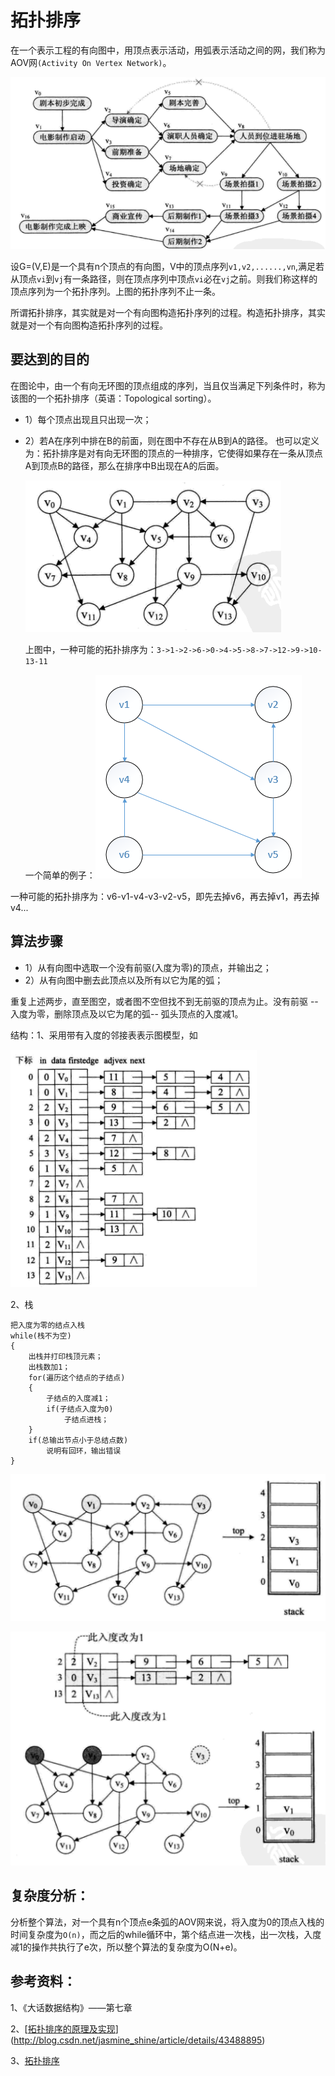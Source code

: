 # 拓扑排序

在一个表示工程的有向图中，用顶点表示活动，用弧表示活动之间的网，我们称为AOV网`(Activity On Vertex Network)`。

![AOV](./../../png/AOV.png)

设G=(V,E)是一个具有n个顶点的有向图，V中的顶点序列`v1,v2,......,vn`,满足若从顶点`vi`到`vj`有一条路径，则在顶点序列中顶点`vi`必在`vj`之前。则我们称这样的顶点序列为一个拓扑序列。上图的拓扑序列不止一条。

所谓拓扑排序，其实就是对一个有向图构造拓扑序列的过程。构造拓扑排序，其实就是对一个有向图构造拓扑序列的过程。

## 要达到的目的

在图论中，由一个有向无环图的顶点组成的序列，当且仅当满足下列条件时，称为该图的一个拓扑排序（英语：Topological sorting）。
- 1）每个顶点出现且只出现一次；

- 2）若A在序列中排在B的前面，则在图中不存在从B到A的路径。
  也可以定义为：拓扑排序是对有向无环图的顶点的一种排序，它使得如果存在一条从顶点A到顶点B的路径，那么在排序中B出现在A的后面。

  ![aov](./../../png/aov1.png)

  上图中，一种可能的拓扑排序为：`3->1->2->6->0->4->5->8->7->12->9->10-13-11`

  一个简单的例子：![img](./../../png/aov3.png)


一种可能的拓扑排序为：v6-v1-v4-v3-v2-v5，即先去掉v6，再去掉v1，再去掉v4...

## 算法步骤

- 1）从有向图中选取一个没有前驱(入度为零)的顶点，并输出之；
- 2）从有向图中删去此顶点以及所有以它为尾的弧；

重复上述两步，直至图空，或者图不空但找不到无前驱的顶点为止。没有前驱 -- 入度为零，删除顶点及以它为尾的弧-- 弧头顶点的入度减1。

结构：1、采用带有入度的邻接表表示图模型，如

![img](./../../png/aov2.png)

2、栈

```
把入度为零的结点入栈
while(栈不为空)
{
  	出栈并打印栈顶元素；
  	出栈数加1；
  	for(遍历这个结点的子结点)
  	{
      	子结点的入度减1；
      	if(子结点入度为0)
      		子结点进栈；
  	}
  	if(总输出节点小于总结点数)
  		说明有回环，输出错误
}
```

![img](./../../png/aov4.png)

![img](./../../png/aov5.png)

## 复杂度分析：

分析整个算法，对一个具有n个顶点e条弧的AOV网来说，将入度为0的顶点入栈的时间复杂度为`O(n)`，而之后的while循环中，第个结点进一次栈，出一次栈，入度减1的操作共执行了e次，所以整个算法的复杂度为O(N+e)。

## 参考资料：

1、《大话数据结构》——第七章

2、[[拓扑排序的原理及实现](http://blog.csdn.net/jasmine_shine/article/details/43488895)](http://blog.csdn.net/jasmine_shine/article/details/43488895)

3、[拓扑排序](http://www.cnblogs.com/dolphin0520/archive/2011/04/16/2017737.html)

